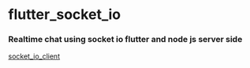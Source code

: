 # flutter_socket_io
<h3>Realtime chat using socket io flutter and node js server side</h3>

<p><a href="https://pub.dev/packages/socket_io_client">socket_io_client</a></p>
